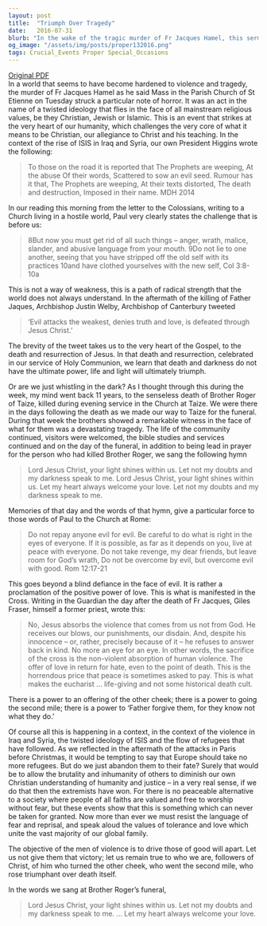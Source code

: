 ```yaml
---
layout: post
title:  "Triumph Over Tragedy"
date:   2016-07-31
blurb: "In the wake of the tragic murder of Fr Jacques Hamel, this sermon explores the Christian response to violence and tragedy. It emphasizes the power of love and forgiveness, the strength in turning the other cheek, and the ultimate triumph of light over darkness. The sermon encourages Christians to resist fear and reprisal, and to uphold values of tolerance and love."
og_image: "/assets/img/posts/proper132016.png"
tags: Crucial_Events Proper Special_Occasions
---
```

[Original PDF](/assets/pdf/proper132016.pdf)    
In a world that seems to have become hardened to violence and tragedy, the murder of Fr Jacques Hamel as he said Mass in the Parish Church of St Etienne on Tuesday struck a particular note of horror. It was an act in the name of a twisted ideology that flies in the face of all mainstream religious values, be they Christian, Jewish or Islamic. This is an event that strikes at the very heart of our humanity, which challenges the very core of what it means to be Christian, our allegiance to Christ and his teaching. In the context of the rise of ISIS in Iraq and Syria, our own President Higgins wrote the following:

> To those on the road it is reported that
The Prophets are weeping,
At the abuse
Of their words,
Scattered to sow an evil seed.
Rumour has it that,
The Prophets are weeping,
At their texts distorted,
The death and destruction,
Imposed in their name.
MDH 2014

In our reading this morning from the letter to the Colossians, writing to a Church living in a hostile world, Paul very clearly states the challenge that is before us:

> 8But now you must get rid of all such things – anger, wrath, malice, slander, and abusive language from your mouth. 9Do not lie to one another, seeing that you have stripped off the old self with its practices 10and have clothed yourselves with the new self, Col 3:8-10a

This is not a way of weakness, this is a path of radical strength that the world does not always understand. In the aftermath of the killing of Father Jaques, Archbishop Justin Welby, Archbishop of Canterbury tweeted

> ‘Evil attacks the weakest, denies truth and love, is defeated through Jesus Christ.’

The brevity of the tweet takes us to the very heart of the Gospel, to the death and resurrection of Jesus. In that death and resurrection, celebrated in our service of Holy Communion, we learn that death and darkness do not have the ultimate power, life and light will ultimately triumph.

Or are we just whistling in the dark? As I thought through this during the week, my mind went back 11 years, to the senseless death of Brother Roger of Taize, killed during evening service in the Church at Taize. We were there in the days following the death as we made our way to Taize for the funeral. During that week the brothers showed a remarkable witness in the face of what for them was a devastating tragedy. The life of the community continued, visitors were welcomed, the bible studies and services continued and on the day of the funeral, in addition to being lead in prayer for the person who had killed Brother Roger, we sang the following hymn

> Lord Jesus Christ,
your light shines within us.
Let not my doubts and my darkness speak to me.
Lord Jesus Christ,
your light shines within us.
Let my heart always welcome your love.
Let not my doubts and my darkness speak to me.

Memories of that day and the words of that hymn, give a particular force to those words of Paul to the Church at Rome:

> Do not repay anyone evil for evil. Be careful to do what is right in the eyes of everyone. If it is possible, as far as it depends on you, live at peace with everyone. Do not take revenge, my dear friends, but leave room for God’s wrath,
Do not be overcome by evil, but overcome evil with good.
Rom 12:17-21

This goes beyond a blind defiance in the face of evil. It is rather a proclamation of the positive power of love. This is what is manifested in the Cross. Writing in the Guardian the day after the death of Fr Jacques, Giles Fraser, himself a former priest, wrote this:

> No, Jesus absorbs the violence that comes from us not from God.
He receives our blows, our punishments, our disdain. And, despite his innocence – or, rather, precisely because of it – he refuses to answer back in kind. No more an eye for an eye.
In other words, the sacrifice of the cross is the non-violent absorption of human violence. The offer of love in return for hate, even to the point of death. This is the horrendous price that peace is sometimes asked to pay. This is what makes the eucharist … life-giving and not some historical death cult.

There is a power to an offering of the other cheek; there is a power to going the second mile; there is a power to ‘Father forgive them, for they know not what they do.’

Of course all this is happening in a context, in the context of the violence in Iraq and Syria, the twisted ideology of ISIS and the flow of refugees that have followed. As we reflected in the aftermath of the attacks in Paris before Christmas, it would be tempting to say that Europe should take no more refugees. But do we just abandon them to their fate? Surely that would be to allow the brutality and inhumanity of others to diminish our own Christian understanding of humanity and justice – in a very real sense, if we do that then the extremists have won. For there is no peaceable alternative to a society where people of all faiths are valued and free to worship without fear, but these events show that this is something which can never be taken for granted. Now more than ever we must resist the language of fear and reprisal, and speak aloud the values of tolerance and love which unite the vast majority of our global family.

The objective of the men of violence is to drive those of good will apart. Let us not give them that victory; let us remain true to who we are, followers of Christ, of him who turned the other cheek, who went the second mile, who rose triumphant over death itself.

In the words we sang at Brother Roger’s funeral,

> Lord Jesus Christ,
your light shines within us.
Let not my doubts and my darkness speak to me.
…
Let my heart always welcome your love.
